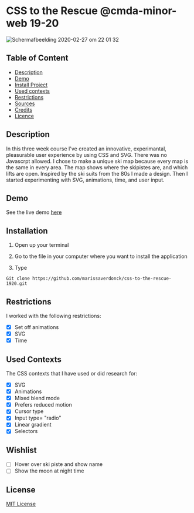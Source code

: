 # CSS to the Rescue @cmda-minor-web 19-20
![Schermafbeelding 2020-02-27 om 22 01 32](https://user-images.githubusercontent.com/43657951/75488948-8e515600-59b1-11ea-9370-9a38c060feff.png)


## Table of Content
- [Description](#Description)
- [Demo](#Demo)
- [Install Project](#Install-project)
- [Used contexts](#Used-contexts)
- [Restrictions](#Restrictions)
- [Sources](#Sources)
- [Credits](#Credits)
- [Licence](#Licence)

## Description
In this three week course I've created an innovative, experimantal, pleasurable user experience by using CSS and SVG. There was no Javascrpt allowed.
I chose to make a unique ski map because every map is the same in every area. The map shows where the skipistes are, and which lifts are open. Inspired by the ski suits from the 80s I made a design. Then I started experimenting with SVG, animations, time, and user input.

## Demo
See the live demo [here](https://marissaverdonck.github.io/css-to-the-rescue-1920/)

## Installation
1. Open up your terminal

2. Go to the file in your computer where you want to install the application

3. Type<br/>
```
Git clone https://github.com/marissaverdonck/css-to-the-rescue-1920.git
```

## Restrictions
I worked with the following restrictions:
- [x] Set off animations
- [x] SVG
- [x] Time

## Used Contexts
The CSS contexts that I have used or did research for:
- [x] SVG
- [x] Animations
- [x] Mixed blend mode
- [x] Prefers reduced motion
- [x] Cursor type
- [x] Input type= "radio"
- [x] Linear gradient
- [x] Selectors

## Wishlist
- [ ] Hover over ski piste and show name
- [ ] Show the moon at night time

## License
[MIT License](https://github.com/marissaverdonck/css-to-the-rescue-1920/blob/master/license)

